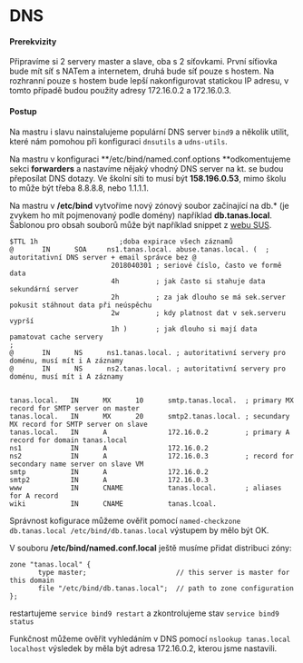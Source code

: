 # DNS

#### Prerekvizity

Připravíme si 2 servery master a slave, oba s 2 síťovkami. První síťiovka bude mít síť s NATem a internetem, druhá bude síť pouze s hostem. Na rozhranní pouze s hostem bude lepší nakonfigurovat statickou IP adresu, v tomto případě budou použity adresy 172.16.0.2 a 172.16.0.3.

#### Postup

Na mastru i slavu nainstalujeme populární DNS server `bind9` a několik utilit, které nám pomohou při konfiguraci `dnsutils` a `udns-utils`.

Na mastru v konfiguraci **/etc/bind/named.conf.options **odkomentujeme sekci **forwarders** a nastavíme nějaký vhodný DNS server na kt. se budou přeposílat DNS dotazy. Ve školní síti to musí být **158.196.0.53**, mimo školu to může být třeba 8.8.8.8, nebo 1.1.1.1.

Na mastru v **/etc/bind** vytvoříme nový zónový soubor začínající na db.\* \(je zvykem ho mít pojmenovaný podle domény\) například **db.tanas.local**. Šablonou pro obsah souborů může být například snippet z [webu SUS](http://seidl.cs.vsb.cz/wiki/index.php/SUS#.C5.A0est.C3.A1_p.C5.99edn.C3.A1.C5.A1ka).

```
$TTL 1h                    ;doba expirace všech záznamů
@       IN      SOA     ns1.tanas.local. abuse.tanas.local. (  ; autoritativní DNS server + email správce bez @
                         2018040301 ; seriové číslo, často ve formě data
                         4h         ; jak často si stahuje data sekundární server
                         2h         ; za jak dlouho se má sek.server pokusit stáhnout data při neúspěchu
                         2w         ; kdy platnost dat v sek.serveru vyprší
                         1h )       ; jak dlouho si mají data pamatovat cache servery
;
@       IN      NS      ns1.tanas.local. ; autoritativní servery pro doménu, musí mít i A záznamy
@       IN      NS      ns2.tanas.local. ; autoritativní servery pro doménu, musí mít i A záznamy


tanas.local.   IN      MX      10      smtp.tanas.local.  ; primary MX record for SMTP server on master
tanas.local.   IN      MX      20      smtp2.tanas.local. ; secundary MX record for SMTP server on slave
tanas.local.   IN      A               172.16.0.2         ; primary A record for domain tanas.local
ns1            IN      A               172.16.0.2
ns2            IN      A               172.16.0.3         ; record for secondary name server on slave VM
smtp           IN      A               172.16.0.2
smtp2          IN      A               172.16.0.3
www            IN      CNAME           tanas.local.       ; aliases for A record
wiki           IN      CNAME           tanas.lcoal.
```

Správnost kofigurace můžeme ověřit pomocí `named-checkzone db.tanas.local /etc/bind/db.tanas.local` výstupem by mělo být OK.

V souboru **/etc/bind/named.conf.local** ještě musíme přidat distribuci zóny:

```
zone "tanas.local" {
       type master;                      // this server is master for this domain
       file "/etc/bind/db.tanas.local";  // path to zone configuration
};
```

restartujeme `service bind9 restart` a zkontrolujeme stav `service bind9 status`

Funkčnost můžeme ověřit vyhledáním v DNS pomocí `nslookup tanas.local localhost` výsledek by měla být adresa 172.16.0.2, kterou jsme nastavili.


